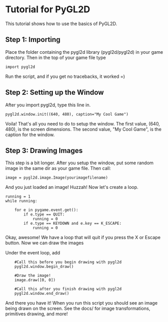 # Tutorial for PyGL2D #

This tutorial shows how to use the basics of PyGL2D.

## Step 1: Importing ##

Place the folder containing the pygl2d library (pygl2d/pygl2d) in your game directory. Then in the top of your game file type

```
import pygl2d
```

Run the script, and if you get no tracebacks, it worked =)

## Step 2: Setting up the Window ##

After you import pygl2d, type this line in.

```
pygl2d.window.init((640, 480), caption="My Cool Game")
```

Voila! That's all you need to do to setup the window. The first value, (640, 480), is the screen dimensions. The second value, "My Cool Game", is the caption for the window.

## Step 3: Drawing Images ##

This step is a bit longer. After you setup the window, put some random image in the same dir as your game file. Then call:

```
image = pygl2d.image.Image(yourimagefilename)
```

And you just loaded an image! Huzzah! Now let's create a loop.

```
running = 1
while running:

    for e in pygame.event.get():
        if e.type == QUIT:
            running = 0
        if e.type == KEYDOWN and e.key == K_ESCAPE:
            running = 0
```

Okay, awesome! We have a loop that will quit if you press the X or Escape button. Now we can draw the images

Under the event loop, add

```
    #Call this before you begin drawing with pygl2d
    pygl2d.window.begin_draw()

    #Draw the image!
    image.draw([0, 0])

    #Call this after you finish drawing with pygl2d
    pygl2d.window.end_draw()
```

And there you have it! When you run this script you should see an image being drawn on the screen. See the docs/ for image transformations, primitives drawing, and more!